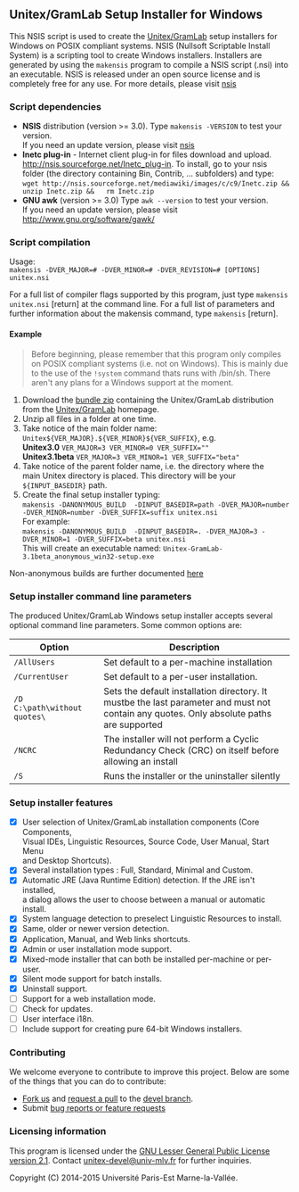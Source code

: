## Unitex/GramLab Setup Installer for Windows

This NSIS script is used to create the [Unitex/GramLab][unitex] setup installers
for Windows on POSIX compliant systems. NSIS (Nullsoft Scriptable
Install System) is a scripting tool to create Windows installers.
Installers are generated by using the `makensis` program to compile a
NSIS script (.nsi) into an executable. NSIS is released under an open
source license and is completely free for any use. For more details,
please visit [nsis]

### Script dependencies
- **NSIS** distribution (version >= 3.0). Type `makensis -VERSION` to test your version.  
  If you need an update version, please visit [nsis]
- **Inetc plug-in** - Internet client plug-in for files download and upload.  
  http://nsis.sourceforge.net/Inetc_plug-in. To install, go to your nsis  
  folder (the directory containing Bin, Contrib, ... subfolders) and type:  
  `wget http://nsis.sourceforge.net/mediawiki/images/c/c9/Inetc.zip &&  
  unzip Inetc.zip &&  
  rm Inetc.zip`
- **GNU awk** (version >= 3.0) Type `awk --version` to test your version.  
  If you need an update version, please visit http://www.gnu.org/software/gawk/

### Script compilation
Usage:  
 `makensis -DVER_MAJOR=# -DVER_MINOR=# -DVER_REVISION=# [OPTIONS] unitex.nsi`

For a full list of compiler flags supported by this program, just type
`makensis unitex.nsi` [return] at the command line. For a full list of
parameters and further information about the makensis command, type
`makensis` [return]. 

#### Example

> Before beginning, please remember that this program only compiles on
> POSIX compliant systems (i.e. not on Windows). This is mainly due to the use
> of the `!system` command thats runs with /bin/sh. There aren't any plans for
> a Windows support at the moment.

1. Download the [bundle zip](http://www-igm.univ-mlv.fr/~unitex/zips/Unitex3.1beta.zip)
   containing the Unitex/GramLab distribution from the [Unitex/GramLab][unitex] homepage.
2. Unzip all files in a folder at one time.
3. Take notice of the main folder name:  
   `Unitex${VER_MAJOR}.${VER_MINOR}${VER_SUFFIX}`, e.g.  
   **Unitex3.0**      `VER_MAJOR=3 VER_MINOR=0 VER_SUFFIX=""`  
   **Unitex3.1beta**  `VER_MAJOR=3 VER_MINOR=1 VER_SUFFIX="beta"`
4. Take notice of the parent folder name, i.e. the directory where the  
   main Unitex directory is placed. This directory will be your `${INPUT_BASEDIR}` path.
5. Create the final setup installer typing:  
   `makensis -DANONYMOUS_BUILD  -DINPUT_BASEDIR=path -DVER_MAJOR=number -DVER_MINOR=number -DVER_SUFFIX=suffix unitex.nsi`  
   For example:  
   `makensis -DANONYMOUS_BUILD  -DINPUT_BASEDIR=. -DVER_MAJOR=3 -DVER_MINOR=1 -DVER_SUFFIX=beta unitex.nsi`  
   This will create an executable named: `Unitex-GramLab-3.1beta_anonymous_win32-setup.exe`

Non-anonymous builds are further documented [here](unitex.nsi)

### Setup installer command line parameters

The produced Unitex/GramLab Windows setup installer accepts several optional
command line parameters. Some common options are:

| Option                     | Description                                           |
| -------------------------- | ----------------------------------------------------- |
| `/AllUsers`                  | Set default to a per-machine installation             |
| `/CurrentUser`               | Set default to a per-user installation.               |
| `/D C:\path\without quotes\` | Sets the default installation directory. It mustbe the last parameter and must not contain any quotes. Only absolute paths are supported|
| `/NCRC`                      | The installer will not perform a Cyclic Redundancy Check (CRC) on itself before allowing an install     |
| `/S`                         | Runs the installer or the uninstaller silently        |

### Setup installer features

 - [x] User selection of Unitex/GramLab installation components (Core Components,  
   Visual IDEs, Linguistic Resources, Source Code, User Manual, Start Menu  
   and Desktop Shortcuts).
 - [x] Several installation types : Full, Standard, Minimal and Custom.
 - [x] Automatic JRE (Java Runtime Edition) detection. If the JRE isn't installed,  
   a dialog allows the user to choose between a manual or automatic install.  
 - [x] System language detection to preselect Linguistic Resources to install.
 - [x] Same, older or newer version detection.
 - [x] Application, Manual, and Web links shortcuts.
 - [x] Admin or user installation mode support.
 - [x] Mixed-mode installer that can both be installed per-machine or per-user.
 - [x] Silent mode support for batch installs.
 - [x] Uninstall support.
 - [ ] Support for a web installation mode. 
 - [ ] Check for updates.
 - [ ] User interface i18n.
 - [ ] Include support for creating pure 64-bit Windows installers.

### Contributing

We welcome everyone to contribute to improve this project. Below are some of the
things that you can do to contribute:

-  [Fork us](https://github.com/UnitexGramLab/unitex-packaging-windows/fork) and [request a pull](https://github.com/UnitexGramLab/unitex-packaging-windows/pulls) to the [devel branch](https://github.com/UnitexGramLab/unitex-packaging-windows/tree/devel).
-  Submit [bug reports or feature requests](https://github.com/UnitexGramLab/unitex-packaging-windows/issues)

### Licensing information
This program is licensed under the [GNU Lesser General Public License version 2.1](/LICENSE). Contact unitex-devel@univ-mlv.fr for further inquiries.

Copyright (C) 2014-2015 Université Paris-Est Marne-la-Vallée. 

[nsis]:   http://nsis.sourceforge.net
[unitex]: http://unitexgramlab.org
